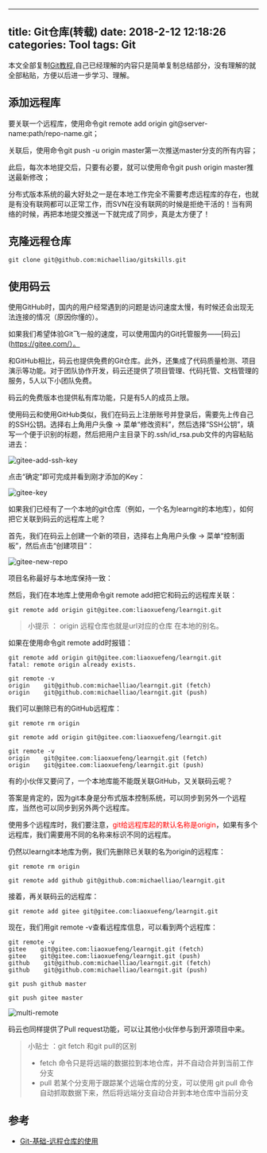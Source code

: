 
---
title: Git仓库(转载)
date: 2018-2-12 12:18:26
categories: Tool
tags: Git
---

本文全部复制[Git教程](https://www.liaoxuefeng.com/wiki/0013739516305929606dd18361248578c67b8067c8c017b000),自己已经理解的内容只是简单复制总结部分，没有理解的就全部粘贴，方便以后进一步学习、理解。

<!--more-->

## 添加远程库

要关联一个远程库，使用命令git remote add origin git@server-name:path/repo-name.git；

关联后，使用命令git push -u origin master第一次推送master分支的所有内容；

此后，每次本地提交后，只要有必要，就可以使用命令git push origin master推送最新修改；

分布式版本系统的最大好处之一是在本地工作完全不需要考虑远程库的存在，也就是有没有联网都可以正常工作，而SVN在没有联网的时候是拒绝干活的！当有网络的时候，再把本地提交推送一下就完成了同步，真是太方便了！

## 克隆远程仓库

```
git clone git@github.com:michaelliao/gitskills.git
```

## 使用码云

使用GitHub时，国内的用户经常遇到的问题是访问速度太慢，有时候还会出现无法连接的情况（原因你懂的）。

如果我们希望体验Git飞一般的速度，可以使用国内的Git托管服务——[码云](https://gitee.com/）。

和GitHub相比，码云也提供免费的Git仓库。此外，还集成了代码质量检测、项目演示等功能。对于团队协作开发，码云还提供了项目管理、代码托管、文档管理的服务，5人以下小团队免费。

码云的免费版本也提供私有库功能，只是有5人的成员上限。

使用码云和使用GitHub类似，我们在码云上注册账号并登录后，需要先上传自己的SSH公钥。选择右上角用户头像 -> 菜单“修改资料”，然后选择“SSH公钥”，填写一个便于识别的标题，然后把用户主目录下的.ssh/id_rsa.pub文件的内容粘贴进去：

![gitee-add-ssh-key](http://of685p9vy.bkt.clouddn.com/git/repositorygitee-add-ssh-key.jpg)

点击“确定”即可完成并看到刚才添加的Key：

![gitee-key](http://of685p9vy.bkt.clouddn.com/git/repositorygitee-key.jpg)

如果我们已经有了一个本地的git仓库（例如，一个名为learngit的本地库），如何把它关联到码云的远程库上呢？

首先，我们在码云上创建一个新的项目，选择右上角用户头像 -> 菜单“控制面板”，然后点击“创建项目”：

![gitee-new-repo](http://of685p9vy.bkt.clouddn.com/git/repositorygitee-new-repo.jpg)

项目名称最好与本地库保持一致：

然后，我们在本地库上使用命令git remote add把它和码云的远程库关联：

```
git remote add origin git@gitee.com:liaoxuefeng/learngit.git

```

> 小提示 ： origin 远程仓库也就是url对应的仓库 在本地的别名。

如果在使用命令git remote add时报错：

```
git remote add origin git@gitee.com:liaoxuefeng/learngit.git
fatal: remote origin already exists.

```

```
git remote -v
origin    git@github.com:michaelliao/learngit.git (fetch)
origin    git@github.com:michaelliao/learngit.git (push)

```

我们可以删除已有的GitHub远程库：

```
git remote rm origin

```

```
git remote add origin git@gitee.com:liaoxuefeng/learngit.git

```

```
git remote -v
origin    git@gitee.com:liaoxuefeng/learngit.git (fetch)
origin    git@gitee.com:liaoxuefeng/learngit.git (push)

```

有的小伙伴又要问了，一个本地库能不能既关联GitHub，又关联码云呢？

答案是肯定的，因为git本身是分布式版本控制系统，可以同步到另外一个远程库，当然也可以同步到另外两个远程库。

使用多个远程库时，我们要注意，<font color=red>git给远程库起的默认名称是origin</font>，如果有多个远程库，我们需要用不同的名称来标识不同的远程库。

仍然以learngit本地库为例，我们先删除已关联的名为origin的远程库：

```
git remote rm origin

```

```
git remote add github git@github.com:michaelliao/learngit.git

```

接着，再关联码云的远程库：

```
git remote add gitee git@gitee.com:liaoxuefeng/learngit.git

```

现在，我们用git remote -v查看远程库信息，可以看到两个远程库：

```
git remote -v
gitee    git@gitee.com:liaoxuefeng/learngit.git (fetch)
gitee    git@gitee.com:liaoxuefeng/learngit.git (push)
github    git@github.com:michaelliao/learngit.git (fetch)
github    git@github.com:michaelliao/learngit.git (push)

```

```
git push github master

```

```
git push gitee master

```

![multi-remote](http://of685p9vy.bkt.clouddn.com/git/repositorymulti-remote.jpg)

码云也同样提供了Pull request功能，可以让其他小伙伴参与到开源项目中来。


> 小贴士 ：git fetch 和git pull的区别
> 
> * fetch 命令只是将远端的数据拉到本地仓库，并不自动合并到当前工作分支
> * pull 若某个分支用于跟踪某个远端仓库的分支，可以使用 git pull 命令自动抓取数据下来，然后将远端分支自动合并到本地仓库中当前分支


## 参考

* [Git-基础-远程仓库的使用](https://git-scm.com/book/zh/v1/Git-基础-远程仓库的使用)
